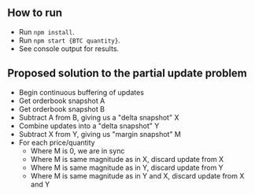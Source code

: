 
## How to run

- Run `npm install`.
- Run `npm start {BTC quantity}`.
- See console output for results.

## Proposed solution to the partial update problem

- Begin continuous buffering of updates
- Get orderbook snapshot A
- Get orderbook snapshot B
- Subtract A from B, giving us a "delta snapshot" X
- Combine updates into a "delta snapshot" Y
- Subtract X from Y, giving us "margin snapshot" M
- For each price/quantity
  - Where M is 0, we are in sync
  - Where M is same magnitude as in X, discard update from X
  - Where M is same magnitude as in Y, discard update from Y
  - Where M is same magnitude as in Y and X, discard update from X and Y

